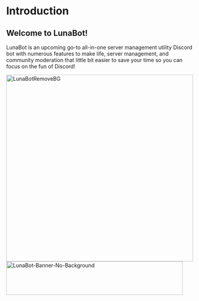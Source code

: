 # Introduction

## Welcome to LunaBot!

LunaBot is an upcoming go-to all-in-one server management utility Discord bot with numerous features to make life, server management, and community moderation that little bit easier to save your time so you can focus on the fun of Discord!

<img width="500" height="500" alt="LunaBotRemoveBG" src="https://github.com/user-attachments/assets/1acc931b-cd38-41f9-9883-420c4dbfe638" />
<img width="472" height="90" alt="LunaBot-Banner-No-Background" src="https://github.com/user-attachments/assets/30e783fd-d2c2-4b43-b413-d6df5fff8e88" />
